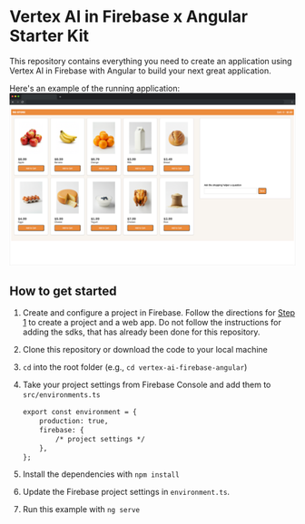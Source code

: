 # Vertex AI in Firebase x Angular Starter Kit

This repository contains everything you need to create an application using Vertex AI in Firebase with Angular to build your next great application.

Here's an example of the running application:
![Alt text](example-screenshot.png "a screenshot of the running app with two boxes filled with content")

## How to get started

1. Create and configure a project in Firebase. Follow the directions for [Step 1](https://firebase.google.com/docs/vertex-ai/get-started?platform=web) to create a project and a web app. Do not follow the instructions for adding the sdks, that has already been done for this repository.
1. Clone this repository or download the code to your local machine
1. `cd` into the root folder (e.g., `cd vertex-ai-firebase-angular`)
1. Take your project settings from Firebase Console and add them to `src/environments.ts`
    ```
    export const environment = {
        production: true,
        firebase: {
            /* project settings */
        },
    };
    ```
    
1. Install the dependencies with `npm install`
1. Update the Firebase project settings in `environment.ts`.
1. Run this example with `ng serve`